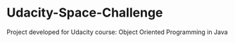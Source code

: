 # Udacity-Space-Challenge
Project developed for Udacity course: Object Oriented Programming in Java
